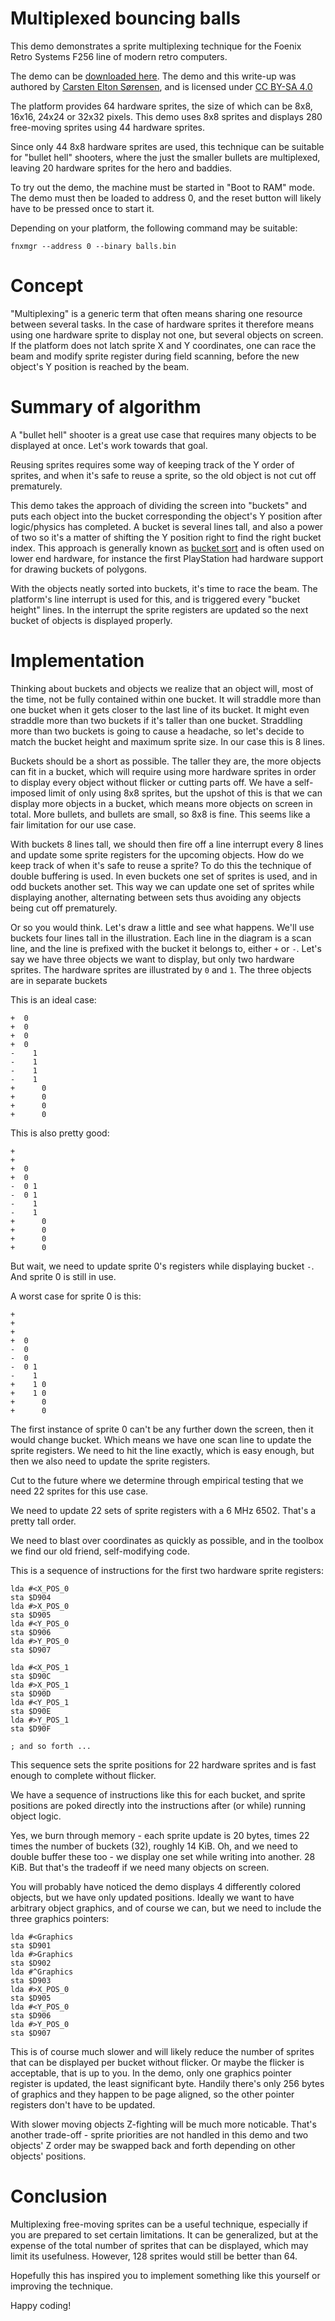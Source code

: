 # Multiplexed bouncing balls

This demo demonstrates a sprite multiplexing technique for the Foenix Retro Systems F256 line of modern retro computers.

The demo can be [downloaded here](demos/balls.bin). The demo and this write-up was authored by [Carsten Elton Sørensen](https://github.com/csoren), and is licensed under [CC BY-SA 4.0](https://creativecommons.org/licenses/by-sa/4.0/)

The platform provides 64 hardware sprites, the size of which can be 8x8, 16x16, 24x24 or 32x32 pixels. This demo uses 8x8 sprites and displays 280 free-moving sprites using 44 hardware sprites.

Since only 44 8x8 hardware sprites are used, this technique can be suitable for "bullet hell" shooters, where the just the smaller bullets are multiplexed, leaving 20 hardware sprites for the hero and baddies.

To try out the demo, the machine must be started in "Boot to RAM" mode. The demo must then be loaded to address 0, and the reset button will likely have to be pressed once to start it.

Depending on your platform, the following command may be suitable:
```
fnxmgr --address 0 --binary balls.bin
```

# Concept

"Multiplexing" is a generic term that often means sharing one resource between several tasks. In the case of hardware sprites it therefore means using one hardware sprite to display not one, but several objects on screen. If the platform does not latch sprite X and Y coordinates, one can race the beam and modify sprite register during field scanning, before the new object's Y position is reached by the beam.

# Summary of algorithm

A "bullet hell" shooter is a great use case that requires many objects to be displayed at once. Let's work towards that goal.

Reusing sprites requires some way of keeping track of the Y order of sprites, and when it's safe to reuse a sprite, so the old object is not cut off prematurely.

This demo takes the approach of dividing the screen into "buckets" and puts each object into the bucket corresponding the object's Y position after logic/physics has completed. A bucket is several lines tall, and also a power of two so it's a matter of shifting the Y position right to find the right bucket index. This approach is generally known as [bucket sort](https://en.wikipedia.org/wiki/Bucket_sort) and is often used on lower end hardware, for instance the first PlayStation had hardware support for drawing buckets of polygons.

With the objects neatly sorted into buckets, it's time to race the beam. The platform's line interrupt is used for this, and is triggered every "bucket height" lines. In the interrupt the sprite registers are updated so the next bucket of objects is displayed properly.

# Implementation

Thinking about buckets and objects we realize that an object will, most of the time, not be fully contained within one bucket. It will straddle more than one bucket when it gets closer to the last line of its bucket. It might even straddle more than two buckets if it's taller than one bucket. Straddling more than two buckets is going to cause a headache, so let's decide to match the bucket height and maximum sprite size. In our case this is 8 lines.

Buckets should be a short as possible. The taller they are, the more objects can fit in a bucket, which will require using more hardware sprites in order to display every object without flicker or cutting parts off. We have a self-imposed limit of only using 8x8 sprites, but the upshot of this is that we can display more objects in a bucket, which means more objects on screen in total. More bullets, and bullets are small, so 8x8 is fine. This seems like a fair limitation for our use case.

With buckets 8 lines tall, we should then fire off a line interrupt every 8 lines and update some sprite registers for the upcoming objects. How do we keep track of when it's safe to reuse a sprite? To do this the technique of double buffering is used. In even buckets one set of sprites is used, and in odd buckets another set. This way we can update one set of sprites while displaying another, alternating between sets thus avoiding any objects being cut off prematurely.

Or so you would think. Let's draw a little and see what happens. We'll use buckets four lines tall in the illustration. Each line in the diagram is a scan line, and the line is prefixed with the bucket it belongs to, either `+` or `-`. Let's say we have three objects we want to display, but only two hardware sprites. The hardware sprites are illustrated by `0` and `1`. The three objects are in separate buckets

This is an ideal case:
```
+  0
+  0
+  0
+  0
-    1
-    1
-    1
-    1
+      0
+      0
+      0
+      0
```

This is also pretty good:
```
+  
+   
+  0
+  0
-  0 1
-  0 1
-    1
-    1
+      0
+      0
+      0
+      0
```

But wait, we need to update sprite 0's registers while displaying bucket `-`. And sprite 0 is still in use.

A worst case for sprite 0 is this:
```
+  
+   
+  
+  0
-  0
-  0
-  0 1
-    1
+    1 0
+    1 0
+      0
+      0
```

The first instance of sprite 0 can't be any further down the screen, then it would change bucket. Which means we have one scan line to update the sprite registers. We need to hit the line exactly, which is easy enough, but then we also need to update the sprite registers.

Cut to the future where we determine through empirical testing that we need 22 sprites for this use case.

We need to update 22 sets of sprite registers with a 6 MHz 6502. That's a pretty tall order.

We need to blast over coordinates as quickly as possible, and in the toolbox we find our old friend, self-modifying code. 

This is a sequence of instructions for the first two hardware sprite registers:
```
lda	#<X_POS_0
sta	$D904
lda	#>X_POS_0
sta	$D905
lda	#<Y_POS_0
sta	$D906
lda	#>Y_POS_0
sta	$D907

lda	#<X_POS_1
sta	$D90C
lda	#>X_POS_1
sta	$D90D
lda	#<Y_POS_1
sta	$D90E
lda	#>Y_POS_1
sta	$D90F

; and so forth ...
```

This sequence sets the sprite positions for 22 hardware sprites and is fast enough to complete without flicker.

We have a sequence of instructions like this for each bucket, and sprite positions are poked directly into the instructions after (or while) running object logic.

Yes, we burn through memory - each sprite update is 20 bytes, times 22 times the number of buckets (32), roughly 14 KiB. Oh, and we need to double buffer these too - we display one set while writing into another. 28 KiB. But that's the tradeoff if we need many objects on screen.

You will probably have noticed the demo displays 4 differently colored objects, but we have only updated positions. Ideally we want to have arbitrary object graphics, and of course we can, but we need to include the three graphics pointers:

```
lda	#<Graphics
sta	$D901
lda	#>Graphics
sta	$D902
lda	#^Graphics
sta	$D903
lda	#>X_POS_0
sta	$D905
lda	#<Y_POS_0
sta	$D906
lda	#>Y_POS_0
sta	$D907
```

This is of course much slower and will likely reduce the number of sprites that can be displayed per bucket without flicker. Or maybe the flicker is acceptable, that is up to you. In the demo, only one graphics pointer register is updated, the least significant byte. Handily there's only 256 bytes of graphics and they happen to be page aligned, so the other pointer registers don't have to be updated.

With slower moving objects Z-fighting will be much more noticable. That's another trade-off - sprite priorities are not handled in this demo and two objects' Z order may be swapped back and forth depending on other objects' positions.

# Conclusion

Multiplexing free-moving sprites can be a useful technique, especially if you are prepared to set certain limitations. It can be generalized, but at the expense of the total number of sprites that can be displayed, which may limit its usefulness. However, 128 sprites would still be better than 64.

Hopefully this has inspired you to implement something like this yourself or improving the technique.

Happy coding!
